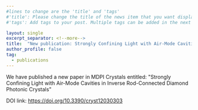 ```yaml
---
#lines to change are the 'title' and 'tags'
#'title': Please change the title of the news item that you want displayed on the page 'News'
#'tags': Add tags to your post. Multiple tags can be added in the next line. The current list shows the ones already on the website. If your desired tag matches these then please retain, otherwise you can add more. Please make sure of the letter case; we would not want repeats like 'jobs' and 'jobs'

layout: single
excerpt_separator: <!--more-->
title:  "New publication: Strongly Confining Light with Air-Mode Cavities in Inverse Rod-Connected Diamond Photonic Crystals"
author_profile: false
tag:
  - publications
---
```


<!-- [Apple](http://apple.com "Apple") -->
We have published a new paper in MDPI Crystals entitled: "Strongly Confining Light with Air-Mode Cavities in Inverse Rod-Connected Diamond Photonic Crystals"

DOI link: <https://doi.org/10.3390/cryst12030303>

<!--more-->
<!--any text before this line will be displayed on the 'News' page. Any text after this point will be accessible by clicking the post. Please keep this breif.-->
<!--Text following this can be whatever you want. There are some examples on the website provided and attached examples show how to format them in HTML language.-->
<!--Following are some formatting examples-->

<!--XY will be working on exciting project of EXAMPLE.

Revisit the [_Research_]({{ site.url }}{{ site.baseurl }}/Research/) page for future updates. -->
